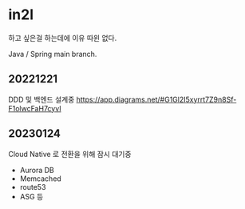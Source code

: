 # in2l

하고 싶은걸 하는데에 이유 따윈 없다.

Java / Spring main branch. 

## 20221221
DDD 및 백엔드 설계중
https://app.diagrams.net/#G1Gl2I5xyrrt7Z9n8Sf-F1olwcFaH7cyvI

## 20230124
Cloud Native 로 전환을 위해 잠시 대기중
- Aurora DB
- Memcached
- route53
- ASG 등
